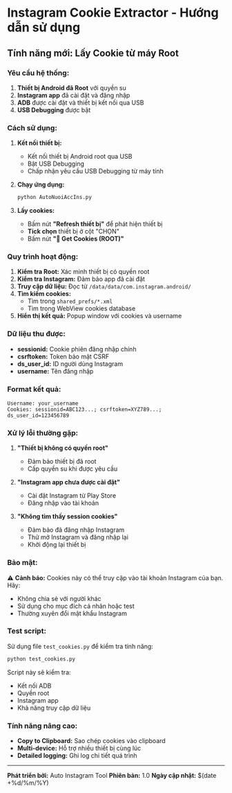 # Instagram Cookie Extractor - Hướng dẫn sử dụng

## Tính năng mới: Lấy Cookie từ máy Root

### Yêu cầu hệ thống:

1. **Thiết bị Android đã Root** với quyền su
2. **Instagram app** đã cài đặt và đăng nhập
3. **ADB** được cài đặt và thiết bị kết nối qua USB
4. **USB Debugging** được bật

### Cách sử dụng:

1. **Kết nối thiết bị:**

   - Kết nối thiết bị Android root qua USB
   - Bật USB Debugging
   - Chấp nhận yêu cầu USB Debugging từ máy tính

2. **Chạy ứng dụng:**

   ```bash
   python AutoNuoiAccIns.py
   ```

3. **Lấy cookies:**
   - Bấm nút **"Refresh thiết bị"** để phát hiện thiết bị
   - **Tick chọn** thiết bị ở cột "CHỌN"
   - Bấm nút **"🍪 Get Cookies (ROOT)"**

### Quy trình hoạt động:

1. **Kiểm tra Root:** Xác minh thiết bị có quyền root
2. **Kiểm tra Instagram:** Đảm bảo app đã cài đặt
3. **Truy cập dữ liệu:** Đọc từ `/data/data/com.instagram.android/`
4. **Tìm kiếm cookies:**
   - Tìm trong `shared_prefs/*.xml`
   - Tìm trong WebView cookies database
5. **Hiển thị kết quả:** Popup window với cookies và username

### Dữ liệu thu được:

- **sessionid:** Cookie phiên đăng nhập chính
- **csrftoken:** Token bảo mật CSRF
- **ds_user_id:** ID người dùng Instagram
- **username:** Tên đăng nhập

### Format kết quả:

```
Username: your_username
Cookies: sessionid=ABC123...; csrftoken=XYZ789...; ds_user_id=123456789
```

### Xử lý lỗi thường gặp:

1. **"Thiết bị không có quyền root"**

   - Đảm bảo thiết bị đã root
   - Cấp quyền su khi được yêu cầu

2. **"Instagram app chưa được cài đặt"**

   - Cài đặt Instagram từ Play Store
   - Đăng nhập vào tài khoản

3. **"Không tìm thấy session cookies"**
   - Đảm bảo đã đăng nhập Instagram
   - Thử mở Instagram và đăng nhập lại
   - Khởi động lại thiết bị

### Bảo mật:

⚠️ **Cảnh báo:** Cookies này có thể truy cập vào tài khoản Instagram của bạn. Hãy:

- Không chia sẻ với người khác
- Sử dụng cho mục đích cá nhân hoặc test
- Thường xuyên đổi mật khẩu Instagram

### Test script:

Sử dụng file `test_cookies.py` để kiểm tra tính năng:

```bash
python test_cookies.py
```

Script này sẽ kiểm tra:

- Kết nối ADB
- Quyền root
- Instagram app
- Khả năng truy cập dữ liệu

### Tính năng nâng cao:

- **Copy to Clipboard:** Sao chép cookies vào clipboard
- **Multi-device:** Hỗ trợ nhiều thiết bị cùng lúc
- **Detailed logging:** Ghi log chi tiết quá trình

---

**Phát triển bởi:** Auto Instagram Tool
**Phiên bản:** 1.0
**Ngày cập nhật:** $(date +%d/%m/%Y)
